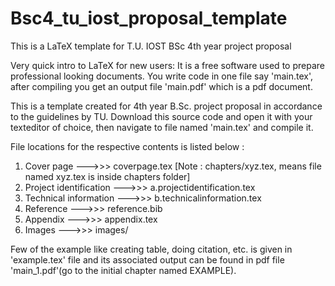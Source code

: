 # Bsc4_tu_iost_proposal_template
This is a LaTeX template for T.U. IOST BSc 4th year project proposal

Very quick intro to LaTeX for new users:
It is a free software used to prepare professional looking documents. You write
code in one file say 'main.tex', after compiling you get an output file
'main.pdf' which is a pdf document.


This is a template created for 4th year B.Sc. project proposal in accordance to
the guidelines by TU. Download this source code and open it with your
texteditor of choice, then navigate to file named 'main.tex' and compile it.


File locations for the respective contents is listed below :

1. Cover page --->>> coverpage.tex
[Note : chapters/xyz.tex, means file named xyz.tex is inside chapters folder]
2. Project identification --->>> a.projectidentification.tex
3. Technical information --->>> b.technicalinformation.tex
4. Reference --->>> reference.bib
5. Appendix --->>> appendix.tex
6. Images --->>> images/


Few of the example like creating table, doing citation, etc. is given in
'example.tex' file and its associated output can be found in pdf file
'main_1.pdf'(go to the initial chapter named EXAMPLE).
